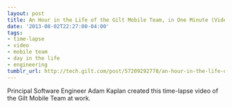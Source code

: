 ```yaml
---
layout: post
title: An Hour in the Life of the Gilt Mobile Team, in One Minute (Video)
date: '2013-08-02T22:27:00-04:00'
tags:
- time-lapse
- video
- mobile team
- day in the life
- engineering
tumblr_url: http://tech.gilt.com/post/57209292778/an-hour-in-the-life-of-the-gilt-mobile-team-in
---
```


Principal Software Engineer Adam Kaplan created this time-lapse video of the Gilt Mobile Team at work.
 
